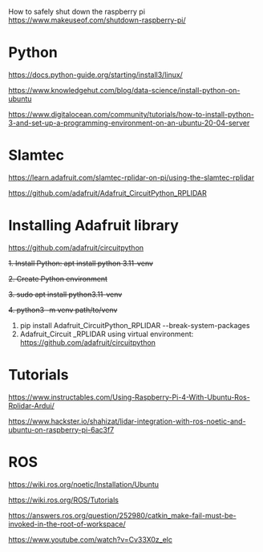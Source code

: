 How to safely shut down the raspberry pi
https://www.makeuseof.com/shutdown-raspberry-pi/


# Python

https://docs.python-guide.org/starting/install3/linux/

https://www.knowledgehut.com/blog/data-science/install-python-on-ubuntu

https://www.digitalocean.com/community/tutorials/how-to-install-python-3-and-set-up-a-programming-environment-on-an-ubuntu-20-04-server


# Slamtec

https://learn.adafruit.com/slamtec-rplidar-on-pi/using-the-slamtec-rplidar

https://github.com/adafruit/Adafruit_CircuitPython_RPLIDAR


# Installing Adafruit library

https://github.com/adafruit/circuitpython

~~1. Install Python: apt install python 3.11-venv~~

~~2. Create Python environment~~

~~3. sudo apt install python3.11-venv~~

~~4. python3 -m venv path/to/venv~~

1. pip install Adafruit_CircuitPython_RPLIDAR --break-system-packages
2. Adafruit_Circuit _RPLIDAR using virtual environment: https://github.com/adafruit/circuitpython

# Tutorials
https://www.instructables.com/Using-Raspberry-Pi-4-With-Ubuntu-Ros-Rplidar-Ardui/  

https://www.hackster.io/shahizat/lidar-integration-with-ros-noetic-and-ubuntu-on-raspberry-pi-6ac3f7

# ROS
https://wiki.ros.org/noetic/Installation/Ubuntu

https://wiki.ros.org/ROS/Tutorials

https://answers.ros.org/question/252980/catkin_make-fail-must-be-invoked-in-the-root-of-workspace/

https://www.youtube.com/watch?v=Cv33X0z_elc
